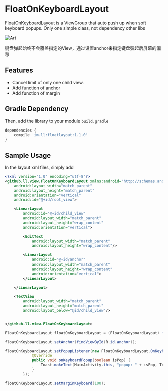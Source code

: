 # FloatOnKeyboardLayout

FloatOnKeyboardLayout is a ViewGroup that auto push up when soft keyboard popups. Only one simple class, not dependency other libs

![Art](https://github.com/llwl1982/FloatOnKeyboardLayout/blob/master/doc/demo.gif)

键盘弹起始终不会覆盖指定的View，通过设置anchor来指定键盘弹起后屏幕的偏移

## Features
- Cancel limit of only one child view.
- Add function of anchor
- Add function of margin  

## Gradle Dependency

Then, add the library to your module `build.gradle`
```gradle
dependencies {
    compile 'im.ll:floatlayout:1.1.0'
}
```

## Sample Usage
In the layout xml files, simply add 

```xml
<?xml version="1.0" encoding="utf-8"?>
<github.ll.view.FloatOnKeyboardLayout xmlns:android="http://schemas.android.com/apk/res/android"
    android:layout_width="match_parent"
    android:layout_height="match_parent"
    android:orientation="vertical"
    android:id="@+id/root_view">

    <LinearLayout
        android:id="@+id/child_view"
        android:layout_width="match_parent"
        android:layout_height="wrap_content"
        android:orientation="vertical">

        <EditText
            android:layout_width="match_parent"
            android:layout_height="wrap_content"/>

        <LinearLayout
            android:id="@+id/anchor"
            android:layout_width="match_parent"
            android:layout_height="wrap_content"
            android:orientation="vertical">
        </LinearLayout>

    </LinearLayout>

    <TextView
        android:layout_width="match_parent"
        android:layout_height="match_parent"
        android:layout_below="@id/child_view"/>


</github.ll.view.FloatOnKeyboardLayout>

```

```Java
FloatOnKeyboardLayout floatOnKeyboardLayout = (FloatOnKeyboardLayout) findViewById(R.id.root_view);

floatOnKeyboardLayout.setAnchor(findViewById(R.id.anchor));

floatOnKeyboardLayout.setPopupListener(new FloatOnKeyboardLayout.OnKeyboardPopupListener() {
            @Override
            public void onKeyboardPopup(boolean isPop) {
                Toast.makeText(MainActivity.this, "popup: " + isPop, Toast.LENGTH_SHORT).show();
            }
        });

floatOnKeyboardLayout.setMarginKeyboard(100);
```


